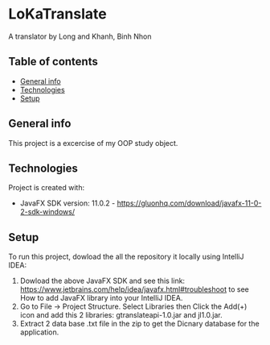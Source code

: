 # LoKaTranslate
A translator by Long and Khanh, Binh Nhon
## Table of contents
* [General info](#general-info)
* [Technologies](#technologies)
* [Setup](#setup)

## General info
This project is a excercise of my OOP study object.
	
## Technologies
Project is created with:
* JavaFX SDK version: 11.0.2 - https://gluonhq.com/download/javafx-11-0-2-sdk-windows/
	
## Setup
To run this project, dowload the all the repository it locally using IntelliJ IDEA:
1. Dowload the above JavaFX SDK and see this link: https://www.jetbrains.com/help/idea/javafx.html#troubleshoot to see How to add JavaFX library into your IntelliJ IDEA.
2. Go to File -> Project Structure. Select Libraries then Click the Add(+) icon and add this 2 libraries: gtranslateapi-1.0.jar and jl1.0.jar.
3. Extract 2 data base .txt file in the zip to get the Dicnary database for the application.
